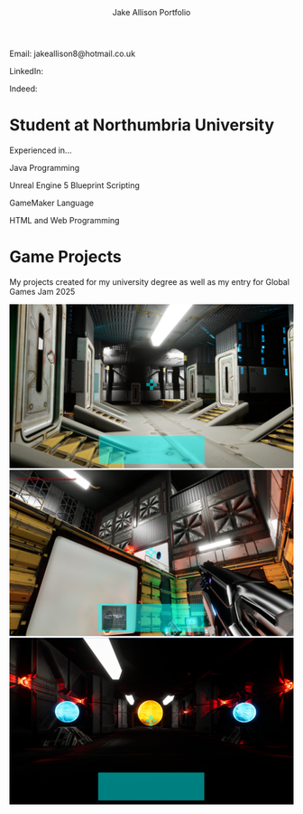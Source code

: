 <html>
<head>
<header>Jake Allison Portfolio</header>
<link rel="stylesheet" href="portfolioStyling.css">  
</head>
<body>
<p>Email: jakeallison8@hotmail.co.uk</p>
<p>LinkedIn:</p>
<p>Indeed:</p>
  
<h1>Student at Northumbria University</h1>

<p>Experienced in...</p>
<p>Java Programming</p>
<p>Unreal Engine 5 Blueprint Scripting </p>
<p>GameMaker Language</p>
<p>HTML and Web Programming</p>

<h1>Game Projects</h1>
<p>My projects created for my university degree as well as my entry for Global Games Jam 2025</p>

<div class="scroll-container">
  <img src="LC1.png" alt="LC02">
  <img src="LC2.png" alt="LC02">
  <img src="LC3.png" alt="LC02">
</div>


</body>
</html>

